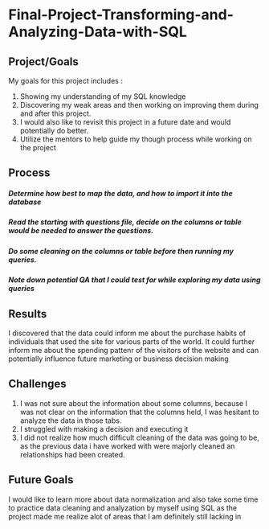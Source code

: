 # Final-Project-Transforming-and-Analyzing-Data-with-SQL

## Project/Goals
My goals for this project includes :
  1. Showing my understanding of my SQL knowledge
  2. Discovering my weak areas and then working on improving them during and after this project.
  3. I would also like to revisit this project in a future date and would potentially do better.
  4. Utilize the mentors to help guide my though process while working on the project

## Process
##### Determine how best to map the data, and how to import it into the database
##### Read the *starting with questions* file, decide on the columns or table would be needed to answer the questions.
##### Do some cleaning on the columns or table before then running my queries.
##### Note down potential QA that I could test for while exploring my data using queries

## Results

I discovered that the data could inform me about the purchase habits of individuals that used the site for various parts of the world. It could further inform me about the spending pattenr of the visitors of the website and can potentially influence future marketing or business decision making

## Challenges 

1. I was not sure about the information about some columns, because I was not clear on the information that the columns held, I was hesitant to analyze the data in those tabs.
2. I struggled with making a decision and executing it
3. I did not realize how much difficult cleaning of the data was going to be, as the previous data i have worked with were majorly cleaned an relationships had been created.

## Future Goals

I would like to learn more about data normalization and also take some time to practice data cleaning and analyzation by myself using SQL as the project made me realize alot of areas that I am definitely still lacking in